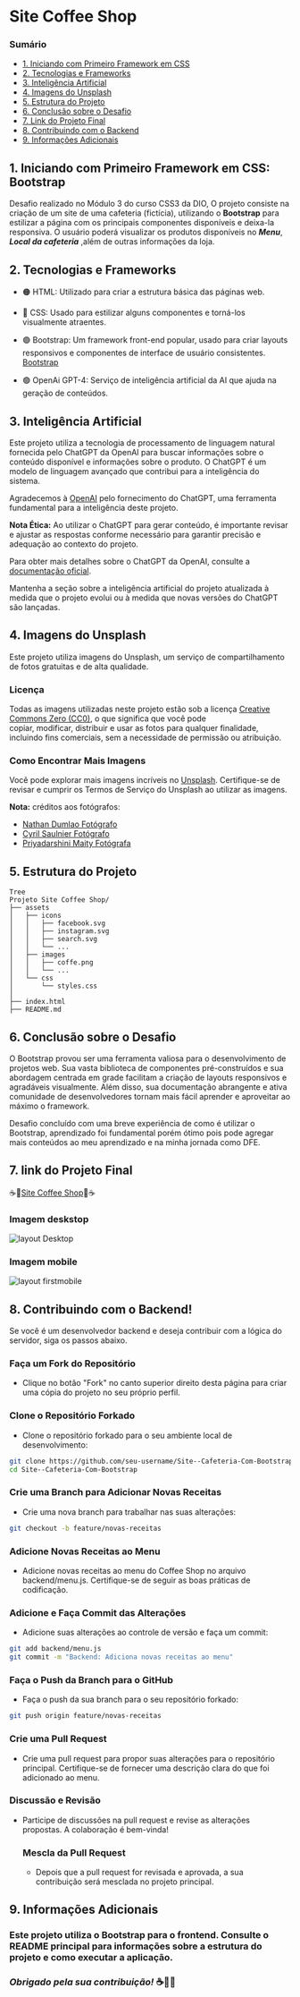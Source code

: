 # Site Coffee Shop 
  ### Sumário

- [1. Iniciando com Primeiro Framework em CSS](#1-iniciando-com-primeiro-framework-em-css-bootstrap)
- [2. Tecnologias e Frameworks](#2-tecnologias-e-frameworks)
- [3. Inteligência Artificial](#3-inteligência-artificial)
- [4. Imagens do Unsplash](#4-imagens-do-unsplash)
- [5. Estrutura do Projeto](#5-estrutura-do-projeto)
- [6. Conclusão sobre o Desafio](#6-conclusão-sobre-o-desafio)
- [7. Link do Projeto Final](#7-link-do-projeto-final)
- [8. Contribuindo com o Backend](#8-contribuindo-com-o-backend)
- [9. Informações Adicionais](#9-informacoes-adicionais)

## 1. Iniciando com Primeiro Framework em CSS: Bootstrap

Desafio realizado no Módulo 3 do curso CSS3 da DIO, O projeto consiste na criação de um site de uma cafeteria (fictícia), utilizando o **Bootstrap** para estilizar a página com os principais componentes disponíveis e deixa-la responsiva. O usuário poderá visualizar os produtos disponíveis no **_Menu_**, **_Local da cafeteria_** ,além de outras informações da loja.

## 2. Tecnologias e Frameworks

- 🟠 HTML: Utilizado para criar a estrutura básica das páginas web.

- 🔵 CSS: Usado para estilizar alguns componentes e torná-los visualmente atraentes.

- 🟣 Bootstrap: Um framework front-end popular, usado para criar layouts responsivos e componentes de interface de usuário consistentes.
  [Bootstrap](https://getbootstrap.com/)
- 🟢 OpenAi GPT-4: Serviço de inteligência artificial da AI que ajuda na geração de conteúdos.

## 3. Inteligência Artificial

Este projeto utiliza a tecnologia de processamento de linguagem natural fornecida pelo ChatGPT da OpenAI para buscar informações sobre o conteúdo disponível e informações sobre o produto. O ChatGPT é um modelo de linguagem avançado que contribui para a inteligência do sistema.

Agradecemos à [OpenAI](https://openai.com) pelo fornecimento do ChatGPT, uma ferramenta fundamental para a inteligência deste projeto.

**Nota Ética:** Ao utilizar o ChatGPT para gerar conteúdo, é importante revisar e ajustar as respostas conforme necessário para garantir precisão e adequação ao contexto do projeto.

Para obter mais detalhes sobre o ChatGPT da OpenAI, consulte a [documentação oficial](https://openai.com/chatgpt).

Mantenha a seção sobre a inteligência artificial do projeto atualizada à medida que o projeto evolui ou à medida que novas versões do ChatGPT são lançadas.

## 4. Imagens do Unsplash

Este projeto utiliza imagens do Unsplash, um serviço de compartilhamento de fotos gratuitas e de alta qualidade.

### Licença

Todas as imagens utilizadas neste projeto estão sob a licença [Creative Commons Zero (CC0)](https://creativecommons.org/publicdomain/zero/1.0/), o que significa que você pode  
copiar, modificar, distribuir e usar as fotos para qualquer finalidade, incluindo fins comerciais, sem a necessidade de permissão ou atribuição.

### Como Encontrar Mais Imagens

Você pode explorar mais imagens incríveis no [Unsplash](https://unsplash.com/). Certifique-se de revisar e cumprir os Termos de Serviço do Unsplash ao utilizar as imagens.

**Nota:** créditos aos fotógrafos:

- [Nathan Dumlao Fotógrafo](https://unsplash.com/pt-br/@nate_dumlao)
- [Cyril Saulnier Fotógrafo](https://unsplash.com/pt-br/@c_reel)
- [Priyadarshini Maity Fotógrafa](https://unsplash.com/pt-br/@lensdigger)

## 5. Estrutura do Projeto

```
Tree
Projeto Site Coffee Shop/
├── assets
│   ├── icons
│   │   ├── facebook.svg
│   │   ├── instagram.svg
│   │   ├── search.svg
│   │   └── ...
│   ├── images
│   │   ├── coffe.png
│   │   └── ...
│   └── css
│       └── styles.css
│
├── index.html
├── README.md
```

## 6. Conclusão sobre o Desafio

O Bootstrap provou ser uma ferramenta valiosa para o desenvolvimento de projetos web. Sua vasta biblioteca de componentes pré-construídos e sua abordagem centrada em grade facilitam a criação de layouts responsivos e agradáveis visualmente. Além disso, sua documentação abrangente e ativa comunidade de desenvolvedores tornam mais fácil aprender e aproveitar ao máximo o framework.

Desafio concluído com uma breve experiência de como é utilizar o Bootstrap, aprendizado foi fundamental porém ótimo pois pode agregar mais conteúdos ao meu aprendizado e na minha jornada como DFE.

## 7. link do Projeto Final

☕🥐[Site Coffee Shop](https://luizfcs35.github.io/Site--Cafeteria-Com-Bootstrap/)🥐☕

### Imagem deskstop

![layout Desktop](./assets/images/desktop.png)

### Imagem mobile

![layout firstmobile](./assets/images/firstmobile.png)

## 8. Contribuindo com o Backend!

Se você é um desenvolvedor backend e deseja contribuir com a lógica do servidor, siga os passos abaixo.

### Faça um Fork do Repositório

- Clique no botão "Fork" no canto superior direito desta página para criar uma cópia do projeto no seu próprio perfil.

### Clone o Repositório Forkado

- Clone o repositório forkado para o seu ambiente local de desenvolvimento:

```bash
git clone https://github.com/seu-username/Site--Cafeteria-Com-Bootstrap.git
cd Site--Cafeteria-Com-Bootstrap
```

### Crie uma Branch para Adicionar Novas Receitas

- Crie uma nova branch para trabalhar nas suas alterações:

```bash
git checkout -b feature/novas-receitas
```

### Adicione Novas Receitas ao Menu

- Adicione novas receitas ao menu do Coffee Shop no arquivo backend/menu.js. Certifique-se de seguir as boas práticas de codificação.

### Adicione e Faça Commit das Alterações

- Adicione suas alterações ao controle de versão e faça um commit:

```bash
git add backend/menu.js
git commit -m "Backend: Adiciona novas receitas ao menu"
```

### Faça o Push da Branch para o GitHub

- Faça o push da sua branch para o seu repositório forkado:

```bash
git push origin feature/novas-receitas
```

### Crie uma Pull Request

- Crie uma pull request para propor suas alterações para o repositório principal. Certifique-se de fornecer uma descrição clara do que foi adicionado ao menu.

### Discussão e Revisão

- Participe de discussões na pull request e revise as alterações propostas. A colaboração é bem-vinda!

  ### Mescla da Pull Request

  - Depois que a pull request for revisada e aprovada, a sua contribuição será mesclada no projeto principal.

## 9. Informações Adicionais

### Este projeto utiliza o Bootstrap para o frontend. Consulte o README principal para informações sobre a estrutura do projeto e como executar a aplicação.

### **_Obrigado pela sua contribuição!_** ☕️👩‍🍳
